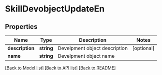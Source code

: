 # SkillDevobjectUpdateEn

## Properties
Name | Type | Description | Notes
------------ | ------------- | ------------- | -------------
**description** | **string** | Develpment object description | [optional] 
**name** | **string** | Develpment object name | 

[[Back to Model list]](../README.md#documentation-for-models) [[Back to API list]](../README.md#documentation-for-api-endpoints) [[Back to README]](../README.md)


